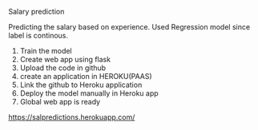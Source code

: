 Salary prediction

Predicting the salary based on experience. Used Regression model since label is continous.


1. Train the model
2. Create web app using flask
3. Upload the code in github
4. create an application in HEROKU(PAAS)
5. Link the github to Heroku application
6. Deploy the model manually in Heroku app
7. Global web app is ready

https://salpredictions.herokuapp.com/
